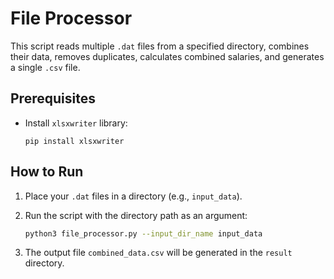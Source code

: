 
# File Processor

This script reads multiple `.dat` files from a specified directory, combines their data, removes duplicates, calculates combined salaries, and generates a single `.csv` file.

## Prerequisites

- Install `xlsxwriter` library:
  ```shell
  pip install xlsxwriter
  ```

## How to Run

1. Place your `.dat` files in a directory (e.g., `input_data`).

2. Run the script with the directory path as an argument:
    ```bash
    python3 file_processor.py --input_dir_name input_data
    ```

3. The output file `combined_data.csv` will be generated in the `result` directory.
